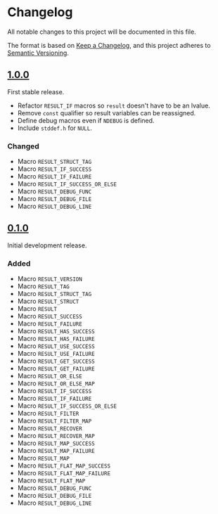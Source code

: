 
# Changelog

All notable changes to this project will be documented in this file.

The format is based on [Keep a Changelog](https://keepachangelog.com/en/1.1.0/),
and this project adheres to [Semantic Versioning](https://semver.org/).


## [1.0.0]

First stable release.

- Refactor `RESULT_IF` macros so `result` doesn't have to be an lvalue.
- Remove `const` qualifier so result variables can be reassigned.
- Define debug macros even if `NDEBUG` is defined.
- Include `stddef.h` for `NULL`.

### Changed

- Macro `RESULT_STRUCT_TAG`
- Macro `RESULT_IF_SUCCESS`
- Macro `RESULT_IF_FAILURE`
- Macro `RESULT_IF_SUCCESS_OR_ELSE`
- Macro `RESULT_DEBUG_FUNC`
- Macro `RESULT_DEBUG_FILE`
- Macro `RESULT_DEBUG_LINE`


## [0.1.0]

Initial development release.

### Added

- Macro `RESULT_VERSION`
- Macro `RESULT_TAG`
- Macro `RESULT_STRUCT_TAG`
- Macro `RESULT_STRUCT`
- Macro `RESULT`
- Macro `RESULT_SUCCESS`
- Macro `RESULT_FAILURE`
- Macro `RESULT_HAS_SUCCESS`
- Macro `RESULT_HAS_FAILURE`
- Macro `RESULT_USE_SUCCESS`
- Macro `RESULT_USE_FAILURE`
- Macro `RESULT_GET_SUCCESS`
- Macro `RESULT_GET_FAILURE`
- Macro `RESULT_OR_ELSE`
- Macro `RESULT_OR_ELSE_MAP`
- Macro `RESULT_IF_SUCCESS`
- Macro `RESULT_IF_FAILURE`
- Macro `RESULT_IF_SUCCESS_OR_ELSE`
- Macro `RESULT_FILTER`
- Macro `RESULT_FILTER_MAP`
- Macro `RESULT_RECOVER`
- Macro `RESULT_RECOVER_MAP`
- Macro `RESULT_MAP_SUCCESS`
- Macro `RESULT_MAP_FAILURE`
- Macro `RESULT_MAP`
- Macro `RESULT_FLAT_MAP_SUCCESS`
- Macro `RESULT_FLAT_MAP_FAILURE`
- Macro `RESULT_FLAT_MAP`
- Macro `RESULT_DEBUG_FUNC`
- Macro `RESULT_DEBUG_FILE`
- Macro `RESULT_DEBUG_LINE`


[0.1.0]: https://github.com/guillermocalvo/resultlib/releases/tag/0.1.0
[1.0.0]: https://github.com/guillermocalvo/resultlib/releases/tag/1.0.0
